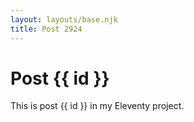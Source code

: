 ```yaml
---
layout: layouts/base.njk
title: Post 2924
---
```


# Post {{ id }}

This is post {{ id }} in my Eleventy project.

